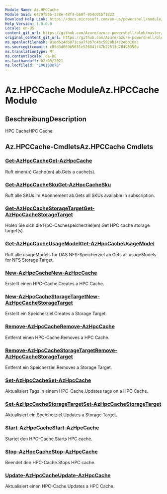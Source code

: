 ```yaml
---
Module Name: Az.HPCCache
Module Guid: 6470f56b-378e-48f4-b60f-954c01bf1822
Download Help Link: https://docs.microsoft.com/en-us/powershell/module/az.hpccache
Help Version: 1.0.0.0
Locale: en-US
content_git_url: https://github.com/Azure/azure-powershell/blob/master/src/HPCCache/HPCCache/help/Az.HPCCache.md
original_content_git_url: https://github.com/Azure/azure-powershell/blob/master/src/HPCCache/HPCCache/help/Az.HPCCache.md
ms.openlocfilehash: 81ed624d6871caa7f0b7c4bc5920b14c2e6b18ac
ms.sourcegitcommit: c05d3d669b5631e526841f47b22513d78495350b
ms.translationtype: MT
ms.contentlocale: de-DE
ms.lasthandoff: 02/09/2021
ms.locfileid: "100153076"
---
```

# <span data-ttu-id="d63cc-101">Az.HPCCache Module</span><span class="sxs-lookup"><span data-stu-id="d63cc-101">Az.HPCCache Module</span></span>
## <span data-ttu-id="d63cc-102">Beschreibung</span><span class="sxs-lookup"><span data-stu-id="d63cc-102">Description</span></span>
<span data-ttu-id="d63cc-103">HPC Cache</span><span class="sxs-lookup"><span data-stu-id="d63cc-103">HPC Cache</span></span>

## <span data-ttu-id="d63cc-104">Az.HPCCache-Cmdlets</span><span class="sxs-lookup"><span data-stu-id="d63cc-104">Az.HPCCache Cmdlets</span></span>
### [<span data-ttu-id="d63cc-105">Get-AzHpcCache</span><span class="sxs-lookup"><span data-stu-id="d63cc-105">Get-AzHpcCache</span></span>](Get-AzHpcCache.md)
<span data-ttu-id="d63cc-106">Ruft einen(n) Cache(en) ab.</span><span class="sxs-lookup"><span data-stu-id="d63cc-106">Gets a cache(s).</span></span>

### [<span data-ttu-id="d63cc-107">Get-AzHpcCacheSku</span><span class="sxs-lookup"><span data-stu-id="d63cc-107">Get-AzHpcCacheSku</span></span>](Get-AzHpcCacheSku.md)
<span data-ttu-id="d63cc-108">Ruft alle SKUs im Abonnement ab.</span><span class="sxs-lookup"><span data-stu-id="d63cc-108">Gets all SKUs available in subscription.</span></span>

### [<span data-ttu-id="d63cc-109">Get-AzHpcCacheStorageTarget</span><span class="sxs-lookup"><span data-stu-id="d63cc-109">Get-AzHpcCacheStorageTarget</span></span>](Get-AzHpcCacheStorageTarget.md)
<span data-ttu-id="d63cc-110">Holen Sie sich die HpC-Cachespeicherziel(en).</span><span class="sxs-lookup"><span data-stu-id="d63cc-110">Get HPC cache storage target(s).</span></span>

### [<span data-ttu-id="d63cc-111">Get-AzHpcCacheUsageModel</span><span class="sxs-lookup"><span data-stu-id="d63cc-111">Get-AzHpcCacheUsageModel</span></span>](Get-AzHpcCacheUsageModel.md)
<span data-ttu-id="d63cc-112">Ruft alle usageModels für DAS NFS-Speicherziel ab.</span><span class="sxs-lookup"><span data-stu-id="d63cc-112">Gets all usageModels for NFS Storage Target.</span></span>

### [<span data-ttu-id="d63cc-113">New-AzHpcCache</span><span class="sxs-lookup"><span data-stu-id="d63cc-113">New-AzHpcCache</span></span>](New-AzHpcCache.md)
<span data-ttu-id="d63cc-114">Erstellt einen HPC-Cache.</span><span class="sxs-lookup"><span data-stu-id="d63cc-114">Creates a HPC Cache.</span></span>

### [<span data-ttu-id="d63cc-115">New-AzHpcCacheStorageTarget</span><span class="sxs-lookup"><span data-stu-id="d63cc-115">New-AzHpcCacheStorageTarget</span></span>](New-AzHpcCacheStorageTarget.md)
<span data-ttu-id="d63cc-116">Erstellt ein Speicherziel.</span><span class="sxs-lookup"><span data-stu-id="d63cc-116">Creates a Storage Target.</span></span>

### [<span data-ttu-id="d63cc-117">Remove-AzHpcCache</span><span class="sxs-lookup"><span data-stu-id="d63cc-117">Remove-AzHpcCache</span></span>](Remove-AzHpcCache.md)
<span data-ttu-id="d63cc-118">Entfernt einen HPC-Cache.</span><span class="sxs-lookup"><span data-stu-id="d63cc-118">Removes a HPC Cache.</span></span>

### [<span data-ttu-id="d63cc-119">Remove-AzHpcCacheStorageTarget</span><span class="sxs-lookup"><span data-stu-id="d63cc-119">Remove-AzHpcCacheStorageTarget</span></span>](Remove-AzHpcCacheStorageTarget.md)
<span data-ttu-id="d63cc-120">Entfernt ein Speicherziel.</span><span class="sxs-lookup"><span data-stu-id="d63cc-120">Removes a Storage Target.</span></span>

### [<span data-ttu-id="d63cc-121">Set-AzHpcCache</span><span class="sxs-lookup"><span data-stu-id="d63cc-121">Set-AzHpcCache</span></span>](Set-AzHpcCache.md)
<span data-ttu-id="d63cc-122">Aktualisiert Tags in einem HPC-Cache.</span><span class="sxs-lookup"><span data-stu-id="d63cc-122">Updates tags on a HPC Cache.</span></span>

### [<span data-ttu-id="d63cc-123">Set-AzHpcCacheStorageTarget</span><span class="sxs-lookup"><span data-stu-id="d63cc-123">Set-AzHpcCacheStorageTarget</span></span>](Set-AzHpcCacheStorageTarget.md)
<span data-ttu-id="d63cc-124">Aktualisiert ein Speicherziel.</span><span class="sxs-lookup"><span data-stu-id="d63cc-124">Updates a Storage Target.</span></span>

### [<span data-ttu-id="d63cc-125">Start-AzHpcCache</span><span class="sxs-lookup"><span data-stu-id="d63cc-125">Start-AzHpcCache</span></span>](Start-AzHpcCache.md)
<span data-ttu-id="d63cc-126">Startet den HPC-Cache.</span><span class="sxs-lookup"><span data-stu-id="d63cc-126">Starts HPC cache.</span></span>

### [<span data-ttu-id="d63cc-127">Stop-AzHpcCache</span><span class="sxs-lookup"><span data-stu-id="d63cc-127">Stop-AzHpcCache</span></span>](Stop-AzHpcCache.md)
<span data-ttu-id="d63cc-128">Beendet den HPC-Cache.</span><span class="sxs-lookup"><span data-stu-id="d63cc-128">Stops HPC cache.</span></span>

### [<span data-ttu-id="d63cc-129">Update-AzHpcCache</span><span class="sxs-lookup"><span data-stu-id="d63cc-129">Update-AzHpcCache</span></span>](Update-AzHpcCache.md)
<span data-ttu-id="d63cc-130">Aktualisiert einen HPC-Cache.</span><span class="sxs-lookup"><span data-stu-id="d63cc-130">Updates a HPC Cache.</span></span>

